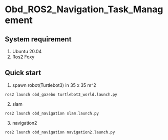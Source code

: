 # Obd_ROS2_Navigation_Task_Management

## System requirement
1. Ubuntu 20.04
2. Ros2 Foxy

## Quick start
1. spawn robot(Turtlebot3) in 35 x 35 m^2

```
ros2 launch obd_gazebo turtlebot3_world.launch.py
```

2. slam

```
ros2 launch obd_navigation slam.launch.py
```

3. navigation2

```
ros2 launch obd_navigation navigation2.launch.py
```

